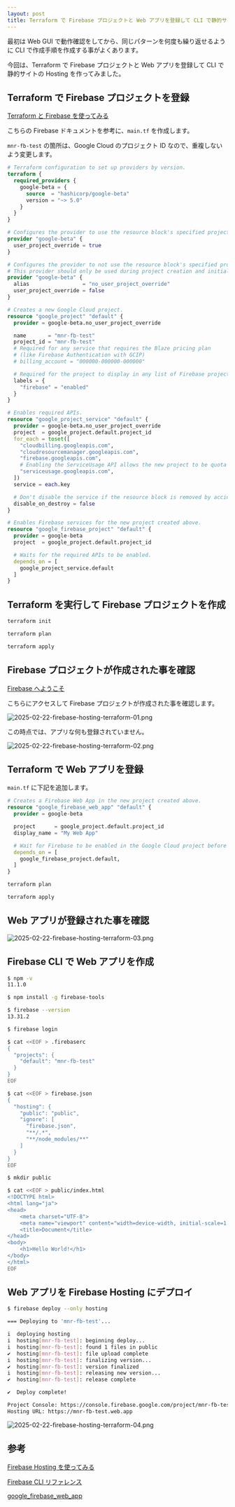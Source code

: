```yaml
---
layout: post
title: Terraform で Firebase プロジェクトと Web アプリを登録して CLI で静的サイトの Hosting を作ってみた
---
```


最初は Web GUI で動作確認をしてから、同じパターンを何度も繰り返せるように CLI で作成手順を作成する事がよくあります。

今回は、Terraform で Firebase プロジェクトと Web アプリを登録して CLI で静的サイトの Hosting を作ってみました。

## Terraform で Firebase プロジェクトを登録

[Terraform と Firebase を使ってみる](https://firebase.google.com/docs/projects/terraform/get-started?hl=ja#general-workflow-terraform-and-firebase)

こちらの Firebase ドキュメントを参考に、`main.tf` を作成します。

`mnr-fb-test` の箇所は、Google Cloud のプロジェクト ID なので、重複しないよう変更します。

```terraform
# Terraform configuration to set up providers by version.
terraform {
  required_providers {
    google-beta = {
      source  = "hashicorp/google-beta"
      version = "~> 5.0"
    }
  }
}

# Configures the provider to use the resource block's specified project for quota checks.
provider "google-beta" {
  user_project_override = true
}

# Configures the provider to not use the resource block's specified project for quota checks.
# This provider should only be used during project creation and initializing services.
provider "google-beta" {
  alias                 = "no_user_project_override"
  user_project_override = false
}

# Creates a new Google Cloud project.
resource "google_project" "default" {
  provider = google-beta.no_user_project_override

  name       = "mnr-fb-test"
  project_id = "mnr-fb-test"
  # Required for any service that requires the Blaze pricing plan
  # (like Firebase Authentication with GCIP)
  # billing_account = "000000-000000-000000"

  # Required for the project to display in any list of Firebase projects.
  labels = {
    "firebase" = "enabled"
  }
}

# Enables required APIs.
resource "google_project_service" "default" {
  provider = google-beta.no_user_project_override
  project  = google_project.default.project_id
  for_each = toset([
    "cloudbilling.googleapis.com",
    "cloudresourcemanager.googleapis.com",
    "firebase.googleapis.com",
    # Enabling the ServiceUsage API allows the new project to be quota checked from now on.
    "serviceusage.googleapis.com",
  ])
  service = each.key

  # Don't disable the service if the resource block is removed by accident.
  disable_on_destroy = false
}

# Enables Firebase services for the new project created above.
resource "google_firebase_project" "default" {
  provider = google-beta
  project  = google_project.default.project_id

  # Waits for the required APIs to be enabled.
  depends_on = [
    google_project_service.default
  ]
}
```

## Terraform を実行して Firebase プロジェクトを作成

```bash
terraform init

terraform plan

terraform apply
```

## Firebase プロジェクトが作成された事を確認

[Firebase へようこそ](https://console.firebase.google.com/)

こちらにアクセスして Firebase プロジェクトが作成された事を確認します。

![2025-02-22-firebase-hosting-terraform-01.png](/assets/img/2025-02-22-firebase-hosting-terraform-01.png)

この時点では、アプリな何も登録されていません。

![2025-02-22-firebase-hosting-terraform-02.png](/assets/img/2025-02-22-firebase-hosting-terraform-02.png)

## Terraform で Web アプリを登録

`main.tf` に下記を追加します。

```terraform
# Creates a Firebase Web App in the new project created above.
resource "google_firebase_web_app" "default" {
  provider = google-beta

  project      = google_project.default.project_id
  display_name = "My Web App"

  # Wait for Firebase to be enabled in the Google Cloud project before creating this App.
  depends_on = [
    google_firebase_project.default,
  ]
}
```

```bash
terraform plan

terraform apply
```

## Web アプリが登録された事を確認

![2025-02-22-firebase-hosting-terraform-03.png](/assets/img/2025-02-22-firebase-hosting-terraform-03.png)

## Firebase CLI で Web アプリを作成

```bash
$ npm -v
11.1.0

$ npm install -g firebase-tools

$ firebase --version
13.31.2

$ firebase login

$ cat <<EOF > .firebaserc
{
  "projects": {
    "default": "mnr-fb-test"
  }
}
EOF

$ cat <<EOF > firebase.json
{
  "hosting": {
    "public": "public",
    "ignore": [
      "firebase.json",
      "**/.*",
      "**/node_modules/**"
    ]
  }
}
EOF

$ mkdir public

$ cat <<EOF > public/index.html
<!DOCTYPE html>
<html lang="ja">
<head>
    <meta charset="UTF-8">
    <meta name="viewport" content="width=device-width, initial-scale=1.0">
    <title>Document</title>
</head>
<body>
    <h1>Hello World!</h1>
</body>
</html>
EOF
```

## Web アプリを Firebase Hosting にデプロイ

```bash
$ firebase deploy --only hosting

=== Deploying to 'mnr-fb-test'...

i  deploying hosting
i  hosting[mnr-fb-test]: beginning deploy...
i  hosting[mnr-fb-test]: found 1 files in public
✔  hosting[mnr-fb-test]: file upload complete
i  hosting[mnr-fb-test]: finalizing version...
✔  hosting[mnr-fb-test]: version finalized
i  hosting[mnr-fb-test]: releasing new version...
✔  hosting[mnr-fb-test]: release complete

✔  Deploy complete!

Project Console: https://console.firebase.google.com/project/mnr-fb-test/overview
Hosting URL: https://mnr-fb-test.web.app
```

![2025-02-22-firebase-hosting-terraform-04.png](/assets/img/2025-02-22-firebase-hosting-terraform-04.png)

## 参考

[Firebase Hosting を使ってみる](https://firebase.google.com/docs/hosting/quickstart?hl=ja)

[Firebase CLI リファレンス](https://firebase.google.com/docs/cli?hl=ja)

[google_firebase_web_app](https://registry.terraform.io/providers/hashicorp/google/latest/docs/resources/firebase_web_app)
